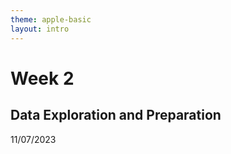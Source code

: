 ```yaml
---
theme: apple-basic
layout: intro
---
```


# Week 2
## Data Exploration and Preparation
11/07/2023

<Credit />